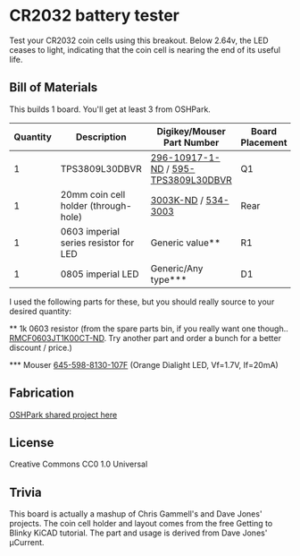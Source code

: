 # CR2032 battery tester

Test your CR2032 coin cells using this breakout. Below 2.64v, the LED ceases to light,
indicating that the coin cell is nearing the end of its useful life.

## Bill of Materials

This builds 1 board. You'll get at least 3 from OSHPark.

| Quantity | Description | Digikey/Mouser Part Number | Board Placement |
| -------- | ----------- | ------------------- | --------------- |
| 1        | TPS3809L30DBVR | [296-10917-1-ND](http://www.digikey.com/product-detail/en/TPS3809L30DBVR/296-10917-1-ND) / [595-TPS3809L30DBVR](http://www.mouser.com/access/?pn=595-TPS3809L30DBVR) | Q1 |
| 1        | 20mm coin cell holder (through-hole) | [3003K-ND](http://www.digikey.com/product-detail/en/3003/3003K-ND) / [534-3003](http://www.mouser.com/access/?pn=534-3003) | Rear |
| 1 | 0603 imperial series resistor for LED | Generic value\*\* | R1
| 1 | 0805 imperial LED | Generic/Any type\*\*\* | D1 |

I used the following parts for these, but you should really source to your desired quantity:

\*\* 1k 0603 resistor (from the spare parts bin, if you really want one though.. [RMCF0603JT1K00CT-ND](http://www.digikey.com/product-detail/en/RMCF0603JT1K00/RMCF0603JT1K00CT-ND). Try another part and order a bunch for a better discount / price.)

\*\*\* Mouser [645-598-8130-107F](http://www.mouser.com/access/?pn=645-598-8130-107F) (Orange Dialight LED, Vf=1.7V, If=20mA)

## Fabrication

[OSHPark shared project here](https://oshpark.com/shared_projects/Qcq4ZSKX)

## License

Creative Commons CC0 1.0 Universal

## Trivia

This board is actually a mashup of Chris Gammell's and Dave Jones' projects. The coin cell holder and layout comes from the free Getting to Blinky KiCAD tutorial. The part and usage is derived from Dave Jones' µCurrent.
